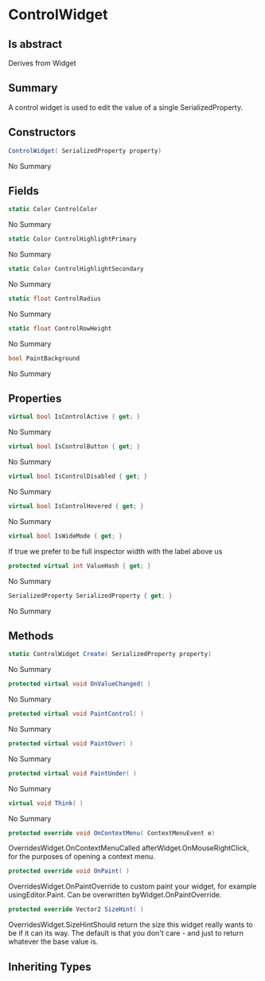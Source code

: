 # ControlWidget

## Is abstract
Derives from Widget

## Summary

A control widget is used to edit the value of a single SerializedProperty.
## Constructors

```c#
ControlWidget( SerializedProperty property) 
```
No Summary
## Fields

```c#
static Color ControlColor
```
No Summary
```c#
static Color ControlHighlightPrimary
```
No Summary
```c#
static Color ControlHighlightSecondary
```
No Summary
```c#
static float ControlRadius
```
No Summary
```c#
static float ControlRowHeight
```
No Summary
```c#
bool PaintBackground
```
No Summary
## Properties

```c#
virtual bool IsControlActive { get; } 
```
No Summary
```c#
virtual bool IsControlButton { get; } 
```
No Summary
```c#
virtual bool IsControlDisabled { get; } 
```
No Summary
```c#
virtual bool IsControlHovered { get; } 
```
No Summary
```c#
virtual bool IsWideMode { get; } 
```
If true we prefer to be full inspector width
with the label above us
```c#
protected virtual int ValueHash { get; } 
```
No Summary
```c#
SerializedProperty SerializedProperty { get; } 
```
No Summary
## Methods

```c#
static ControlWidget Create( SerializedProperty property) 
```
No Summary
```c#
protected virtual void OnValueChanged( ) 
```
No Summary
```c#
protected virtual void PaintControl( ) 
```
No Summary
```c#
protected virtual void PaintOver( ) 
```
No Summary
```c#
protected virtual void PaintUnder( ) 
```
No Summary
```c#
virtual void Think( ) 
```
No Summary
```c#
protected override void OnContextMenu( ContextMenuEvent e) 
```
OverridesWidget.OnContextMenuCalled afterWidget.OnMouseRightClick, for the purposes of opening a context menu.
```c#
protected override void OnPaint( ) 
```
OverridesWidget.OnPaintOverride to custom paint your widget, for example usingEditor.Paint. Can be overwritten byWidget.OnPaintOverride.
```c#
protected override Vector2 SizeHint( ) 
```
OverridesWidget.SizeHintShould return the size this widget really wants to be if it can its way. The default
is that you don't care - and just to return whatever the base value is.
## Inheriting Types

